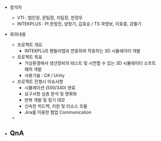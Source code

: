 - 참석자
	- VTI : 법인장, 문팀장, 지팀장, 한정우
	- INTEKPLUS : PI 한창진, 양창기, 김효승 / TS 곽영보, 이효중, 강줄기

- 회의내용
	- 프로젝트 개요
		- INTEKPLUS 핸들러앱과 연동하여 작동하는 3D 시뮬레이터 개발
	- 프로젝트 목표
		- 가상환경에서 생산장비의 테스트 및 시연할 수 있는 3D 시뮬레이터 소프트웨어 개발
		- 사용기술 : C# / Unity
	- 프로젝트 진행시 이슈사항
		- 시뮬레이션 (500/340) 완료
		- 요구사항 심층 분석 및 명확화
		- 반복 개발 및 정기 데모
		- 신속한 피드백, 지원 및 리소스 조율
		- Jira를 이용한 협업 Communication
	- 

- QnA
	- 